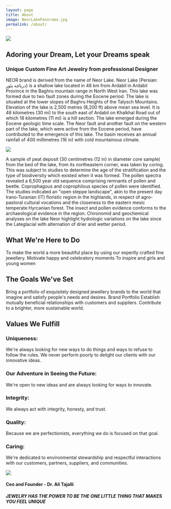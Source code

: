 ```yaml
---
layout: page
title: About
image: NeorLakePanorama.jpg
permalink: /about/
---
```

![]({{site.baseurl}}/img/neor-logo-mp.jpg)

## Adoring your Dream, Let your Dreams speak
### Unique Custom Fine Art Jewelry from professional Designer

NEOR brand is derived from the name of Neor Lake.
Neor Lake (Persian: دریاچه نِئور) is a shallow lake located in 48 km from Ardabil in Ardabil Province in the Baghru mountain range in North West Iran. This lake was formed due to two fault zones during the Eocene period.
The lake is situated at the lower slopes of Baghru Heights of the Talysch Mountains. Elevation of the lake is 2,500 metres (8,200 ft) above mean sea level. It is 48 kilometres (30 mi) to the south east of Ardabil on Khalkhal Road out of which 18 kilometres (11 mi) is a hill section. The lake emerged during the Eocene geologic time scale. The Neor fault and another fault on the western part of the lake, which were active from the Eocene period, have contributed to the emergence of this lake. The basin receives an annual rainfall of 400 millimetres (16 in) with cold mountainous climate.

![]({{site.baseurl}}/img/NeorLakePanorama.jpg)

A sample of peat deposit (30 centimetres (12 in) in diameter core sample) from the bed of the lake, from its northeastern corner, was taken by coring. This was subject to studies to determine the age of the stratification and the type of biodiversity which existed when it was formed. The pollen spectra revealed a 6,500 year old sequence comprising remnants of pollen and beetle. Coprophagous and coprophilous species of pollen were identified. The studies indicated an "open steppe landscape", akin to the present day Irano-Turanian (IT) floristic region in the highlands, in respect of agro-pastoral cultural vocations and the closeness to the eastern mesic temperate Hyrcanian forest. The insect and pollen evidence conforms to the archaeological evidence in the region. Chironomid and geochemical analyses on the lake Neor highlight hydrologic variations on the lake since the Lateglacial with alternation of drier and wetter period.


## What We're Here to Do
To make the world a more beautiful place by using our expertly crafted fine jewellery.
Motivate happy and celebratory moments
To inspire and girls and young women

## The Goals We've Set
Bring a portfolio of exquisitely designed jewellery brands to the world that imagine and satisfy people's needs and desires. Brand Portfolio
Establish mutually beneficial relationships with customers and suppliers.
Contribute to a brighter, more sustainable world.

## Values We Fulfill
### Uniqueness:
We're always looking for new ways to do things and ways to refuse to follow the rules.
We never perform poorly to delight our clients with our innovative ideas. 

### Our Adventure in Seeing the Future:
We're open to new ideas and are always looking for ways to innovate.

### Integrity:
We always act with integrity, honesty, and trust.

### Quality:
Because we are perfectionists, everything we do is focused on that goal.

### Caring:
We're dedicated to environmental stewardship and respectful interactions with our customers, partners, suppliers, and communities. 

![]({{site.baseurl}}/img/alitajalli.jpg)
#### Ceo and Founder - Dr. Ali Tajalli
##### JEWELRY HAS THE POWER TO BE THE ONE LITTLE THING THAT MAKES YOU FEEL UNIQUE

